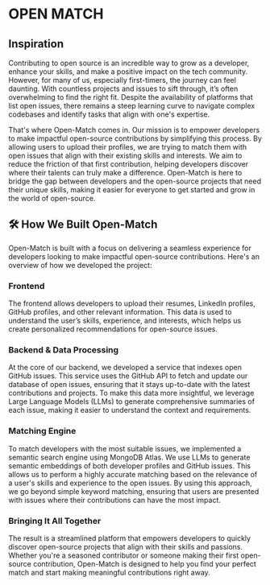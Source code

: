 # OPEN MATCH

## Inspiration

Contributing to open source is an incredible way to grow as a developer, enhance your skills, and make a positive impact on the tech community. However, for many of us, especially first-timers, the journey can feel daunting. With countless projects and issues to sift through, it’s often overwhelming to find the right fit. Despite the availability of platforms that list open issues, there remains a steep learning curve to navigate complex codebases and identify tasks that align with one's expertise.

That's where Open-Match comes in. Our mission is to empower developers to make impactful open-source contributions by simplifying this process. By allowing users to upload their profiles, we are trying to match them with open issues that align with their existing skills and interests. We aim to reduce the friction of that first contribution, helping developers discover where their talents can truly make a difference. Open-Match is here to bridge the gap between developers and the open-source projects that need their unique skills, making it easier for everyone to get started and grow in the world of open-source.

## 🛠️ How We Built Open-Match
Open-Match is built with a focus on delivering a seamless experience for developers looking to make impactful open-source contributions. Here's an overview of how we developed the project:

### Frontend
The frontend allows developers to upload their resumes, LinkedIn profiles, GitHub profiles, and other relevant information. This data is used to understand the user’s skills, experience, and interests, which helps us create personalized recommendations for open-source issues.

### Backend & Data Processing
At the core of our backend, we developed a service that indexes open GitHub issues. This service uses the GitHub API to fetch and update our database of open issues, ensuring that it stays up-to-date with the latest contributions and projects. To make this data more insightful, we leverage Large Language Models (LLMs) to generate comprehensive summaries of each issue, making it easier to understand the context and requirements.

### Matching Engine
To match developers with the most suitable issues, we implemented a semantic search engine using MongoDB Atlas. We use LLMs to generate semantic embeddings of both developer profiles and GitHub issues. This allows us to perform a highly accurate matching based on the relevance of a user's skills and experience to the open issues. By using this approach, we go beyond simple keyword matching, ensuring that users are presented with issues where their contributions can have the most impact.

### Bringing It All Together
The result is a streamlined platform that empowers developers to quickly discover open-source projects that align with their skills and passions. Whether you're a seasoned contributor or someone making their first open-source contribution, Open-Match is designed to help you find your perfect match and start making meaningful contributions right away.

